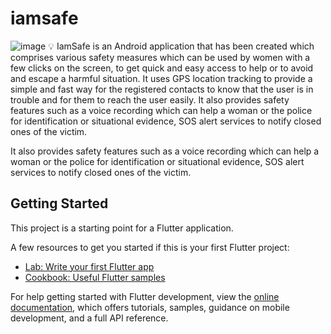 # iamsafe


![image](https://user-images.githubusercontent.com/107313553/231950751-6b333643-c059-468c-a41d-f6703cd64de3.png)
💡  IamSafe is an Android application that has been created which comprises various safety measures which can be used by women with a few clicks on the screen, to get quick and easy access to help or to avoid and escape a harmful situation. It uses GPS location tracking to provide a simple and fast way for the registered contacts to know that the user is in trouble and for them to reach the user easily. It also provides safety features such as a voice recording which can help a woman or the police for identification or situational evidence, SOS alert services to notify closed ones of the victim.

  It also provides safety features such as a voice recording which can help a woman or the police for identification or situational evidence, SOS alert services to notify closed ones of the victim.

## Getting Started

This project is a starting point for a Flutter application.

A few resources to get you started if this is your first Flutter project:

- [Lab: Write your first Flutter app](https://docs.flutter.dev/get-started/codelab)
- [Cookbook: Useful Flutter samples](https://docs.flutter.dev/cookbook)

For help getting started with Flutter development, view the
[online documentation](https://docs.flutter.dev/), which offers tutorials,
samples, guidance on mobile development, and a full API reference.
